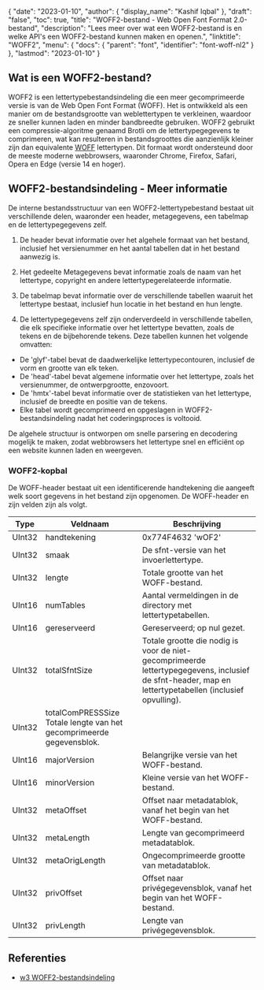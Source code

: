 {
  "date": "2023-01-10",
  "author": {
    "display_name": "Kashif Iqbal"
},
  "draft": "false",
  "toc": true,
  "title": "WOFF2-bestand - Web Open Font Format 2.0-bestand",
  "description": "Lees meer over wat een WOFF2-bestand is en welke API's een WOFF2-bestand kunnen maken en openen.",
  "linktitle": "WOFF2",
  "menu": {
    "docs": {
      "parent": "font",
      "identifier": "font-woff-nl2"
}
},
  "lastmod": "2023-01-10"
}

## Wat is een WOFF2-bestand?

WOFF2 is een lettertypebestandsindeling die een meer gecomprimeerde versie is van de Web Open Font Format (WOFF). Het is ontwikkeld als een manier om de bestandsgrootte van weblettertypen te verkleinen, waardoor ze sneller kunnen laden en minder bandbreedte gebruiken. WOFF2 gebruikt een compressie-algoritme genaamd Brotli om de lettertypegegevens te comprimeren, wat kan resulteren in bestandsgroottes die aanzienlijk kleiner zijn dan equivalente [WOFF](/font/woff/) lettertypen. Dit formaat wordt ondersteund door de meeste moderne webbrowsers, waaronder Chrome, Firefox, Safari, Opera en Edge (versie 14 en hoger).

## WOFF2-bestandsindeling - Meer informatie

De interne bestandsstructuur van een WOFF2-lettertypebestand bestaat uit verschillende delen, waaronder een header, metagegevens, een tabelmap en de lettertypegegevens zelf.

 1. De header bevat informatie over het algehele formaat van het bestand, inclusief het versienummer en het aantal tabellen dat in het bestand aanwezig is.

 1. Het gedeelte Metagegevens bevat informatie zoals de naam van het lettertype, copyright en andere lettertypegerelateerde informatie.

 1. De tabelmap bevat informatie over de verschillende tabellen waaruit het lettertype bestaat, inclusief hun locatie in het bestand en hun lengte.

 1. De lettertypegegevens zelf zijn onderverdeeld in verschillende tabellen, die elk specifieke informatie over het lettertype bevatten, zoals de tekens en de bijbehorende tekens. Deze tabellen kunnen het volgende omvatten:

 * De 'glyf'-tabel bevat de daadwerkelijke lettertypecontouren, inclusief de vorm en grootte van elk teken.
 * De 'head'-tabel bevat algemene informatie over het lettertype, zoals het versienummer, de ontwerpgrootte, enzovoort.
 * De 'hmtx'-tabel bevat informatie over de statistieken van het lettertype, inclusief de breedte en positie van de tekens.
 * Elke tabel wordt gecomprimeerd en opgeslagen in WOFF2-bestandsindeling nadat het coderingsproces is voltooid.

De algehele structuur is ontworpen om snelle parsering en decodering mogelijk te maken, zodat webbrowsers het lettertype snel en efficiënt op een website kunnen laden en weergeven.

### WOFF2-kopbal
De WOFF-header bestaat uit een identificerende handtekening die aangeeft welk soort gegevens in het bestand zijn opgenomen. De WOFF-header en zijn velden zijn als volgt.

|Type|Veldnaam|Beschrijving|
---|---|---|
|UInt32|handtekening |0x774F4632 'wOF2' |
|UInt32| smaak |De sfnt-versie van het invoerlettertype.|
|UInt32| lengte |Totale grootte van het WOFF-bestand.|
|UInt16| numTables |Aantal vermeldingen in de directory met lettertypetabellen.|
|UInt16| gereserveerd |Gereserveerd; op nul gezet.|
|UInt32| totalSfntSize |Totale grootte die nodig is voor de niet-gecomprimeerde lettertypegegevens, inclusief de sfnt-header, map en lettertypetabellen (inclusief opvulling).|
|UInt32| totalComPRESSSize Totale lengte van het gecomprimeerde gegevensblok.|
|UInt16| majorVersion |Belangrijke versie van het WOFF-bestand.|
|UInt16| minorVersion |Kleine versie van het WOFF-bestand.|
|UInt32| metaOffset |Offset naar metadatablok, vanaf het begin van het WOFF-bestand.|
|UInt32| metaLength |Lengte van gecomprimeerd metadatablok.|
|UInt32| metaOrigLength |Ongecomprimeerde grootte van metadatablok.|
|UInt32| privOffset |Offset naar privégegevensblok, vanaf het begin van het WOFF-bestand.|
|UInt32| privLength |Lengte van privégegevensblok.|


## Referenties
 * [w3 WOFF2-bestandsindeling](https://www.w3.org/TR/WOFF2/)

